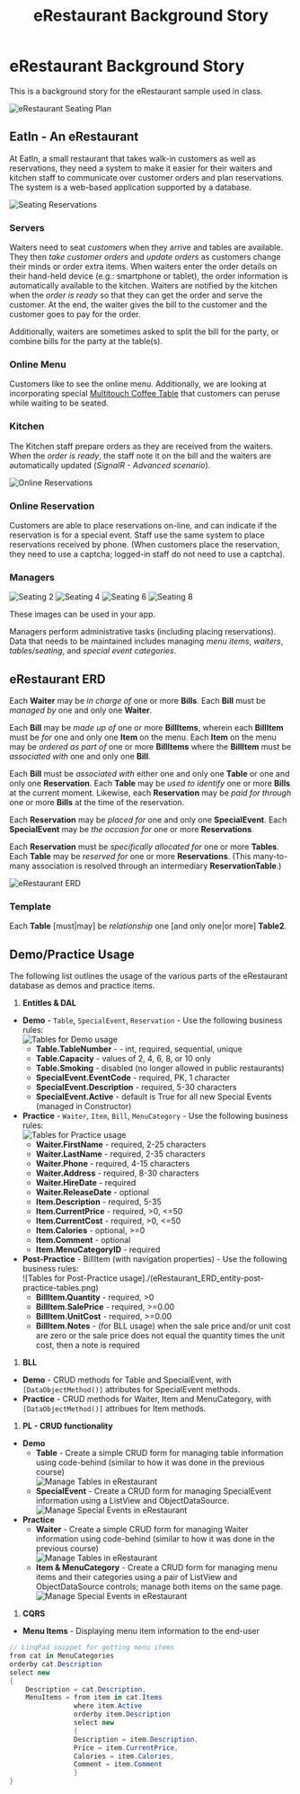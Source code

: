 ﻿---
title: eRestaurant Background Story
---
# eRestaurant Background Story

This is a background story for the eRestaurant sample used in class.

![eRestaurant Seating Plan](./eRestaurant_Seating_Plan.png)

## EatIn - An eRestaurant

At EatIn, a small restaurant that takes walk-in customers as well as reservations, they need a system to make it easier for their waiters and kitchen staff to communicate over customer orders and plan reservations. The system is a web-based application supported by a database.

![Seating Reservations](./Seating_Reservations.png)

### Servers

Waiters need to seat *customers* when they arrive and tables are available. They then *take customer orders* and *update orders* as customers change their minds or order extra items. When waiters enter the order details on their hand-held device (e.g.: smartphone or tablet), the order information is automatically available to the kitchen. Waiters are notified by the kitchen when the *order is ready* so that they can get the order and serve the customer. At the end, the waiter gives the bill to the customer and the customer goes to pay for the order.

Additionally, waiters are sometimes asked to split the bill for the party, or combine bills for the party at the table(s).

### Online Menu

Customers like to see the online menu. Additionally, we are looking at incorporating special [Multitouch Coffee Table](http://ideum.com/coffee-tables/) that customers can peruse while waiting to be seated.

### Kitchen

The Kitchen staff prepare orders as they are received from the waiters. When the *order is ready*, the staff note it on the bill and the waiters are automatically updated (*SignalR - Advanced scenario*).

![Online Reservations](./Online_Reservations.png)

### Online Reservation

Customers are able to place reservations on-line, and can indicate if the reservation is for a special event. Staff use the same system to place reservations received by phone. (When customers place the reservation, they need to use a captcha; logged-in staff do not need to use a captcha).

### Managers

![Seating 2](./Seats-2.png) ![Seating 4](./Seats-4.png) ![Seating 6](./Seats-6.png) ![Seating 8](./Seats-8.png)

These images can be used in your app.

Managers perform administrative tasks (including placing reservations). Data that needs to be maintained includes managing *menu items*, *waiters*, *tables/seating*, and *special event categories*.

## eRestaurant ERD

Each **Waiter** may be *in charge of* one or more **Bills**. Each **Bill** must be *managed by* one and only one **Waiter**.

Each **Bill** may be *made up of* one or more **BillItems**, wherein each **BillItem** must be *for* one and only one **Item** on the menu. Each **Item** on the menu may be *ordered as part of* one or more **BillItems** where the **BillItem** must be *associated with* one and only one **Bill**.

Each **Bill** must be *associated with* either one and only one **Table** or one and only one **Reservation**. Each **Table** may be *used to identify* one or more **Bills** at the current moment. Likewise, each **Reservation** may be *paid for through* one or more **Bills** at the time of the reservation.

Each **Reservation** may be *placed for* one and only one **SpecialEvent**. Each **SpecialEvent** may be *the occasion for* one or more **Reservations**.

Each **Reservation** must be *specifically allocated for* one or more **Tables**. Each **Table** may be *reserved for* one or more **Reservations**. (This many-to-many association is resolved through an intermediary **ReservationTable**.)

![eRestaurant ERD](./eRestaurant_ERD.png)

### Template

Each **Table** [must|may] be *relationship* one [and only one|or more] **Table2**.

## Demo/Practice Usage

The following list outlines the usage of the various parts of the eRestaurant database as demos and practice items.

1. **Entitles & DAL**
  - **Demo** - `Table`, `SpecialEvent`, `Reservation` - Use the following business rules: <br /> ![Tables for Demo usage](./eRestaurant_ERD_entity-demo-tables.png)
    - **Table.TableNumber** - - int, required, sequential, unique
    - **Table.Capacity** - values of 2, 4, 6, 8, or 10 only
    - **Table.Smoking** - disabled (no longer allowed in public restaurants)
    - **SpecialEvent.EventCode** - required, PK, 1 character
    - **SpecialEvent.Description** - required, 5-30 characters
    - **SpecialEvent.Active** - default is True for all new Special Events (managed in Constructor)
  - **Practice** - `Waiter`, `Item`, `Bill`, `MenuCategory` - Use the following business rules: <br /> ![Tables for Practice usage](./eRestaurant_ERD_entity-practice-tables.png)
    - **Waiter.FirstName** - required, 2-25 characters
    - **Waiter.LastName** - required, 2-35 characters
    - **Waiter.Phone** - required, 4-15 characters
    - **Waiter.Address** - required, 8-30 characters
    - **Waiter.HireDate** - required
    - **Waiter.ReleaseDate** - optional
    - **Item.Description** - required, 5-35
    - **Item.CurrentPrice** - required, >0, <=50
    - **Item.CurrentCost** - required, >0, <=50
    - **Item.Calories** - optional, >=0
    - **Item.Comment** - optional
    - **Item.MenuCategoryID** - required
  - **Post-Practice** - BillItem (with navigation properties) - Use the following business rules: <br /> ![Tables for Post-Practice usage]./(eRestaurant_ERD_entity-post-practice-tables.png)
    - **BillItem.Quantity** - required, >0
    - **BillItem.SalePrice** - required, >=0.00
    - **BillItem.UnitCost** - required, >=0.00
    - **BillItem.Notes** - (for BLL usage) when the sale price and/or unit cost are zero or the sale price does not equal the quantity times the unit cost, then a note is required
1. **BLL**
  - **Demo** - CRUD methods for Table and SpecialEvent, with `[DataObjectMethod()]` attributes for SpecialEvent methods.
  - **Practice** - CRUD methods for Waiter, Item and MenuCategory, with `[DataObjectMethod()]` attribues for Item methods.
1. **PL - CRUD functionality**
  - **Demo**
    - **Table** - Create a simple CRUD form for managing table information using code-behind (similar to how it was done in the previous course) <br /> ![Manage Tables in eRestaurant](./Manage_Tables.png)
    - **SpecialEvent** - Create a CRUD form for managing SpecialEvent information using a ListView and ObjectDataSource. <br /> ![Manage Special Events in eRestaurant](./Manage_Special_Events.png)
  - **Practice**
    - **Waiter** - Create a simple CRUD form for managing Waiter information using code-behind (similar to how it was done in the previous course) <br /> ![Manage Tables in eRestaurant](Manage_Waiters.png)
    - **Item & MenuCategory** - Create a CRUD form for managing menu items and their categories using a pair of ListView and ObjectDataSource controls; manage both items on the same page. <br /> ![Manage Special Events in eRestaurant](http://placehold.it/550x250/)
1. **CQRS**
  - **Menu Items** - Displaying menu item information to the end-user

```csharp
// LinqPad snippet for getting menu items
from cat in MenuCategories
orderby cat.Description
select new
{
    Description = cat.Description,
    MenuItems = from item in cat.Items
                where item.Active
                orderby item.Description
                select new
                {
                Description = item.Description,
                Price = item.CurrentPrice,
                Calories = item.Calories,
                Comment = item.Comment
                }
}
```
